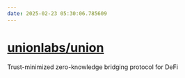 ```yaml
---
date: 2025-02-23 05:30:06.785609
---
```


# [unionlabs/union](https://github.com/unionlabs/union)

Trust-minimized zero-knowledge bridging protocol for DeFi